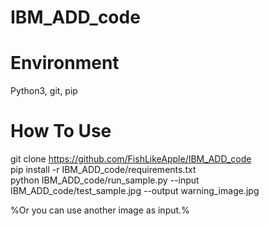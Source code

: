 # IBM_ADD_code

# Environment
Python3, git, pip

# How To Use
git clone https://github.com/FishLikeApple/IBM_ADD_code  
pip install -r IBM_ADD_code/requirements.txt  
python IBM_ADD_code/run_sample.py --input IBM_ADD_code/test_sample.jpg --output warning_image.jpg

%Or you can use another image as input.%
